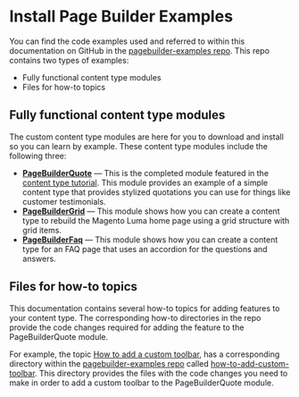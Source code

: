 # Install Page Builder Examples

You can find the code examples used and referred to within this documentation on GitHub in the [pagebuilder-examples repo](https://github.com/magento-devdocs/pagebuilder-examples).
This repo contains two types of examples:

- Fully functional content type modules
- Files for how-to topics

## Fully functional content type modules

The custom content type modules are here for you to download and install so you can learn by example. These content type modules include the following three:

- **[PageBuilderQuote](https://github.com/magento-devdocs/pagebuilder-examples/tree/master/PageBuilderQuote)** — This is the completed module featured in the [content type tutorial](../create-custom-content-type/overview.md). This module provides an example of a simple content type that provides stylized quotations you can use for things like customer testimonials.
- **[PageBuilderGrid](https://github.com/magento-devdocs/pagebuilder-examples/tree/master/PageBuilderGrid)** — This module shows how you can create a content type to rebuild the Magento Luma home page using a grid structure with grid items.
- **[PageBuilderFaq](https://github.com/magento-devdocs/pagebuilder-examples/tree/master/PageBuilderFaq)** — This module shows how you can create a content type for an FAQ page that uses an accordion for the questions and answers.

## Files for how-to topics

This documentation contains several how-to topics for adding features to your content type. The corresponding how-to directories in the repo provide the code changes required for adding the feature to the PageBuilderQuote module.

For example, the topic [How to add a custom toolbar](../how-to/how-to-add-custom-toolbar.md), has a corresponding directory within the [pagebuilder-examples repo](https://github.com/magento-devdocs/pagebuilder-examples) called [how-to-add-custom-toolbar](https://github.com/magento-devdocs/pagebuilder-examples/tree/master/how-to-add-custom-toolbar). This directory provides the files with the code changes you need to make in order to add a custom toolbar to the PageBuilderQuote module.



 